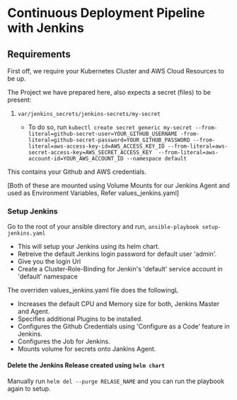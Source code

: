 # Continuous Deployment Pipeline with Jenkins

 ## Requirements
 
 First off, we require your Kubernetes Cluster and AWS Cloud Resources to be up.
 
 The Project we have prepared here, also expects a secret (files) to be present:
 
 1. `var/jenkins_secrets/jenkins-secrets/my-secret`
 
    - To do so, run `kubectl create secret generic my-secret --from-literal=github-secret-user=YOUR_GITHUB_USERNAME -from-literal=github-secret-password=YOUR_GITHUB_PASSWORD --from-literal=aws-access-key-id=AWS_ACCESS_KEY_ID --from-literal=aws-secret-access-key=AWS_SECRET_ACCESS_KEY  --from-literal=aws-account-id=YOUR_AWS_ACCOUNT_ID --namespace default`
 
 This contains your Github and AWS credentials.
 
 [Both of these are mounted using Volume Mounts for our Jenkins Agent and used as Environment Variables, Refer values_jenkins.yaml]
 
 ### Setup Jenkins
 
 Go to the root of your ansible directory and run, 
 `ansible-playbook setup-jenkins.yaml` 
 
 - This will setup your Jenkins using its helm chart.
 - Retreive the default Jenkins login password for default user 'admin'.
 - Give you the login Url
 - Create a Cluster-Role-Binding for Jenkin's 'default' service account in 'default' namespace
 
 The overriden values_jenkins.yaml file does the followingL
 
 - Increases the default CPU and Memory size for both, Jenkins Master and Agent.
 - Specifies additional Plugins to be installed.
 - Configures the Github Credentials using 'Configure as a Code' feature in Jenkins.
 - Configures the Job for Jenkins.
 - Mounts volume for secrets onto Jankins Agent.
  
 #### Delete the Jenkins Release created using `helm chart`
 
 Manually run `helm del --purge RELASE_NAME` and you can run the playbook again to setup. 
  
 
 



